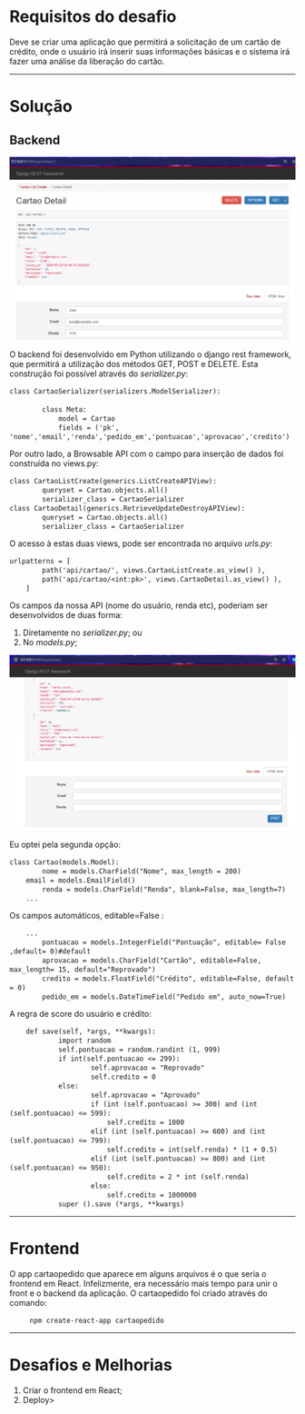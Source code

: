 # Requisitos do desafio

Deve se criar uma aplicação que permitirá a solicitação de um cartão de crédito, onde o usuário irá inserir suas informações básicas e o sistema irá fazer uma análise da liberação do cartão.

---------------------------------------------------------

# Solução


## Backend


![alt  text](https://github.com/DeboraOliver/dmcard_tech_initial_test/blob/master/api_rest2.PNG?raw=true)



O backend foi desenvolvido em Python utilizando o django rest framework, que permitirá a utilização dos métodos GET, POST e DELETE. Esta construção foi possível através do <em>serializer.py</em>:


	class CartaoSerializer(serializers.ModelSerializer):

    		class Meta:
        		model = Cartao
        		fields = ('pk', 'nome','email','renda','pedido_em','pontuacao','aprovacao','credito')


Por outro lado, a Browsable API com o campo para inserção de dados foi construída no views.py:
	
	class CartaoListCreate(generics.ListCreateAPIView):
    		queryset = Cartao.objects.all()
    		serializer_class = CartaoSerializer
	class CartaoDetail(generics.RetrieveUpdateDestroyAPIView):
    		queryset = Cartao.objects.all()
    		serializer_class = CartaoSerializer 

O acesso à estas duas views, pode ser encontrada no arquivo <em>urls.py</em>:

	urlpatterns = [
    		path('api/cartao/', views.CartaoListCreate.as_view() ),
    		path('api/cartao/<int:pk>', views.CartaoDetail.as_view() ),
		]

Os campos da nossa API (nome do usuário, renda etc), poderiam ser desenvolvidos de duas forma:

<ol>
<li>Diretamente no <em>serializer.py</em>; ou</li>
<li>No <em>models.py</em>;</li> 
</ol>

![alt text](https://github.com/DeboraOliver/dmcard_tech_initial_test/blob/master/botoes.PNG?raw=true)



Eu optei pela segunda opção:

	class Cartao(models.Model):
    		nome = models.CharField("Nome", max_length = 200)
   		email = models.EmailField()
    		renda = models.CharField("Renda", blank=False, max_length=7)
		...

Os campos automáticos, editable=False :
		
		...
    		pontuacao = models.IntegerField("Pontuação", editable= False ,default= 0)#default
    		aprovacao = models.CharField("Cartão", editable=False, max_length= 15, default="Reprovado") 
    		credito = models.FloatField("Crédito", editable=False, default = 0)
    		pedido_em = models.DateTimeField("Pedido em", auto_now=True)

A regra de score do usuário e crédito:

		def save(self, *args, **kwargs):
        		import random
        		self.pontuacao = random.randint (1, 999)
        		if int(self.pontuacao <= 299):
            			self.aprovacao = "Reprovado"
            			self.credito = 0
        		else:
            			self.aprovacao = "Aprovado"
            			if (int (self.pontuacao) >= 300) and (int (self.pontuacao) <= 599):
                			self.credito = 1000
            			elif (int (self.pontuacao) >= 600) and (int (self.pontuacao) <= 799):
                			self.credito = int(self.renda) * (1 + 0.5)
            			elif (int (self.pontuacao) >= 800) and (int (self.pontuacao) <= 950):
                			self.credito = 2 * int (self.renda)
            			else:
                			self.credito = 1000000
        		super ().save (*args, **kwargs)

-------------------------------------------------------------------------
# Frontend

O app cartaopedido que aparece em alguns arquivos é o que seria o frontend em React. Infelizmente, era necessário mais tempo para unir o front e o backend da aplicação. O cartaopedido foi criado através do comando:
         
         npm create-react-app cartaopedido
         
  
--------------------------------------------------------------------

# Desafios e Melhorias

<ol>
<li>Criar o frontend em React; </li>
<li> Deploy></li>
</ol>





         
